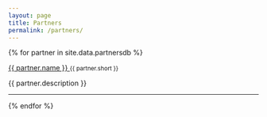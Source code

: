 ```yaml
---
layout: page
title: Partners 
permalink: /partners/
---
```


{% for partner in site.data.partnersdb %}
<section class="panel panel-default">
<div class="panel-body">
<div>
<a href="{{ partner.url }}"> {{ partner.name }} </a>
<small class="text"> {{ partner.short }} </small>
</div>
<p> {{ partner.description }} </p>
    </div>
</section>
 <hr>

{% endfor %}
